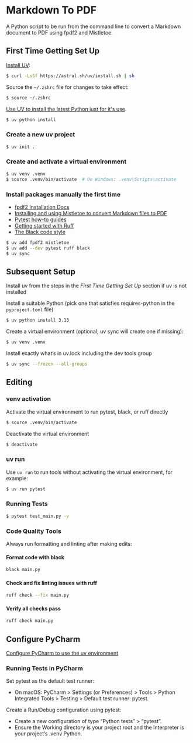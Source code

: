 # Markdown To PDF

A Python script to be run from the command line to convert a Markdown document to PDF using fpdf2 and Mistletoe.

## First Time Getting Set Up

[Install UV](https://docs.astral.sh/uv/getting-started/installation/):

```sh
$ curl -LsSf https://astral.sh/uv/install.sh | sh
```

Source the `~/.zshrc` file for changes to take effect:

```sh
$ source ~/.zshrc
```

[Use UV to install the latest Python just for it's use](https://docs.astral.sh/uv/guides/install-python/).

```sh
$ uv python install
```

### Create a new uv project

```sh
$ uv init .
```

### Create and activate a virtual environment

```sh
$ uv venv .venv
$ source .venv/bin/activate  # On Windows: .venv\Scripts\activate
```

### Install packages manually the first time

- [fpdf2 Installation Docs](https://py-pdf.github.io/fpdf2/index.html#installation)
- [Installing and using Mistletoe to convert Markdown files to PDF](https://py-pdf.github.io/fpdf2/CombineWithMarkdown.html)
- [Pytest how-to guides](https://docs.pytest.org/en/stable/how-to/index.html)
- [Getting started with Ruff](https://docs.astral.sh/ruff/tutorial/#getting-started)
- [The Black code style](https://black.readthedocs.io/en/stable/the_black_code_style/index.html)

```sh
$ uv add fpdf2 mistletoe 
$ uv add --dev pytest ruff black
$ uv sync
```

## Subsequent Setup

Install uv from the steps in the *First Time Getting Set Up* section if uv is not installed

Install a suitable Python (pick one that satisfies requires-python in the `pyproject.toml` file)

```sh
$ uv python install 3.13
```

Create a virtual environment (optional; uv sync will create one if missing):

```sh
$ uv venv .venv
```

Install exactly what’s in uv.lock including the dev tools group

```sh
$ uv sync --frozen --all-groups
```

## Editing

### venv activation

Activate the virtual environment to run pytest, black, or ruff directly

```sh
$ source .venv/bin/activate
```

Deactivate the virtual environment

```sh
$ deactivate
```

### uv run

Use `uv run` to run tools without activating the virtual environment, for example:

```sh
$ uv run pytest
```

### Running Tests

```sh
$ pytest test_main.py -v
```

### Code Quality Tools

Always run formatting and linting after making edits:

#### Format code with black

```sh
black main.py
```

#### Check and fix linting issues with ruff

```sh
ruff check --fix main.py
```

#### Verify all checks pass

```sh
ruff check main.py
```

## Configure PyCharm 

[Configure PyCharm to use the uv environment](https://www.jetbrains.com/help/pycharm/uv.html)

### Running Tests in PyCharm

Set pytest as the default test runner:
    
- On macOS: PyCharm > Settings (or Preferences) > Tools > Python Integrated Tools > Testing > Default test runner: pytest.

Create a Run/Debug configuration using pytest:

- Create a new configuration of type “Python tests” > “pytest”.
- Ensure the Working directory is your project root and the Interpreter is your project’s .venv Python.
